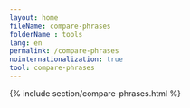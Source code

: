 ```yaml
---
layout: home
fileName: compare-phrases
folderName : tools
lang: en
permalink: /compare-phrases
nointernationalization: true
tool: compare-phrases
---
```

{% include section/compare-phrases.html %}
